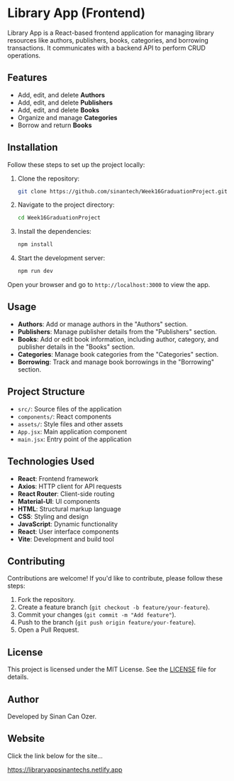 # Library App (Frontend)

Library App is a React-based frontend application for managing library resources like authors, publishers, books, categories, and borrowing transactions. It communicates with a backend API to perform CRUD operations.

## Features

- Add, edit, and delete **Authors**
- Add, edit, and delete **Publishers**
- Add, edit, and delete **Books**
- Organize and manage **Categories**
- Borrow and return **Books**

## Installation

Follow these steps to set up the project locally:

1. Clone the repository:
    ```bash
    git clone https://github.com/sinantech/Week16GraduationProject.git
    ```

2. Navigate to the project directory:
    ```bash
    cd Week16GraduationProject
    ```

3. Install the dependencies:
    ```bash
    npm install
    ```

4. Start the development server:
    ```bash
    npm run dev
    ```

Open your browser and go to `http://localhost:3000` to view the app.

## Usage

- **Authors**: Add or manage authors in the "Authors" section.
- **Publishers**: Manage publisher details from the "Publishers" section.
- **Books**: Add or edit book information, including author, category, and publisher details in the "Books" section.
- **Categories**: Manage book categories from the "Categories" section.
- **Borrowing**: Track and manage book borrowings in the "Borrowing" section.

## Project Structure

- `src/`: Source files of the application
- `components/`: React components
- `assets/`: Style files and other assets
- `App.jsx`: Main application component
- `main.jsx`: Entry point of the application


## Technologies Used

- **React**: Frontend framework
- **Axios**: HTTP client for API requests
- **React Router**: Client-side routing
- **Material-UI**: UI components
- **HTML**: Structural markup language
- **CSS**: Styling and design
- **JavaScript**: Dynamic functionality
- **React**: User interface components
- **Vite**: Development and build tool

## Contributing

Contributions are welcome! If you'd like to contribute, please follow these steps:

1. Fork the repository.
2. Create a feature branch (`git checkout -b feature/your-feature`).
3. Commit your changes (`git commit -m "Add feature"`).
4. Push to the branch (`git push origin feature/your-feature`).
5. Open a Pull Request.

## License

This project is licensed under the MIT License. See the [LICENSE](LICENSE) file for details.

## Author

Developed by Sinan Can Ozer.

## Website

Click the link below for the site...

https://libraryappsinantechs.netlify.app


